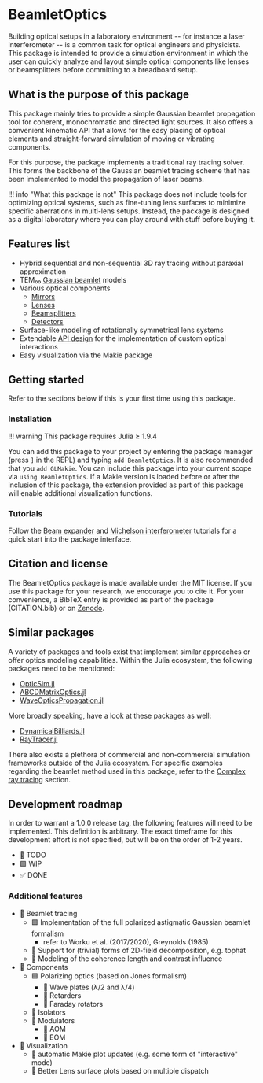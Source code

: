 # BeamletOptics

Building optical setups in a laboratory environment -- for instance a laser interferometer -- is a common task for optical engineers and physicists. This package is intended to provide a simulation environment in which the user can quickly analyze and layout simple optical components like lenses or beamsplitters before committing to a breadboard setup.  

## What is the purpose of this package

This package mainly tries to provide a simple Gaussian beamlet propagation tool for coherent, monochromatic and directed light sources. It also offers a convenient kinematic API that allows for the easy placing of optical elements and straight-forward simulation of moving or vibrating components. 

For this purpose, the package implements a traditional ray tracing solver. This forms the backbone of the Gaussian beamlet tracing scheme that has been implemented to model the propagation of laser beams.

!!! info "What this package is not"
    This package does not include tools for optimizing optical systems, such as fine-tuning lens surfaces to minimize specific aberrations in multi-lens setups. Instead, the package is designed as a digital laboratory where you can play around with stuff before buying it.

## Features list

- Hybrid sequential and non-sequential 3D ray tracing without paraxial approximation
- TEM₀₀ [Gaussian beamlet](@ref) models
- Various optical components
    - [Mirrors](@ref)
    - [Lenses](@ref)
    - [Beamsplitters](@ref)
    - [Detectors](@ref)
- Surface-like modeling of rotationally symmetrical lens systems
- Extendable [API design](@ref) for the implementation of custom optical interactions
- Easy visualization via the Makie package

## Getting started

Refer to the sections below if this is your first time using this package.

### Installation

!!! warning
    This package requires Julia ≥ 1.9.4

You can add this package to your project by entering the package manager (press `]` in the REPL) and typing `add BeamletOptics`. It is also recommended that you `add GLMakie`. You can include this package into your current scope via `using BeamletOptics`. If a Makie version is loaded before or after the inclusion of this package, the extension provided as part of this package will enable additional visualization functions. 

### Tutorials

Follow the [Beam expander](@ref) and [Michelson interferometer](@ref) tutorials for a quick start into the package interface.

## Citation and license

The BeamletOptics package is made available under the MIT license. If you use this package for your research, we encourage you to cite it. For your convenience, a BibTeX entry is provided as part of the package (CITATION.bib) or on [Zenodo](https://zenodo.org/records/15090784).

## Similar packages

A variety of packages and tools exist that implement similar approaches or offer optics modeling capabilities. Within the Julia ecosystem, the following packages need to be mentioned:

- [OpticSim.jl](https://github.com/brianguenter/OpticSim.jl)
- [ABCDMatrixOptics.jl](https://github.com/JuliaPhysics/ABCDMatrixOptics.jl)
- [WaveOpticsPropagation.jl](https://github.com/JuliaPhysics/WaveOpticsPropagation.jl)

More broadly speaking, have a look at these packages as well:

- [DynamicalBilliards.jl](https://github.com/JuliaDynamics/DynamicalBilliards.jl)
- [RayTracer.jl](https://github.com/avik-pal/RayTracer.jl)

There also exists a plethora of commercial and non-commercial simulation frameworks outside of the Julia ecosystem. For specific examples regarding the beamlet method used in this package, refer to the [Complex ray tracing](@ref) section. 

## Development roadmap

In order to warrant a 1.0.0 release tag, the following features will need to be implemented. This definition is arbitrary. The exact timeframe for this development effort is not specified, but will be on the order of 1-2 years.

- 🔳 TODO
- 🟩 WIP
- ✅ DONE

### Additional features

- 🔳 Beamlet tracing
    - 🟩 Implementation of the full polarized astigmatic Gaussian beamlet formalism
        - refer to Worku et al. (2017/2020), Greynolds (1985)
    - 🔳 Support for (trivial) forms of 2D-field decomposition, e.g. tophat
    - 🔳 Modeling of the coherence length and contrast influence
- 🔳 Components
    - 🟩 Polarizing optics (based on Jones formalism)
        - 🔳 Wave plates (λ/2 and λ/4)
        - 🔳 Retarders
        - 🔳 Faraday rotators
    - 🔳 Isolators
    - 🔳 Modulators
        - 🔳 AOM
        - 🔳 EOM
- 🔳 Visualization
    - 🔳 automatic Makie plot updates (e.g. some form of "interactive" mode)
    - 🔳 Better Lens surface plots based on multiple dispatch